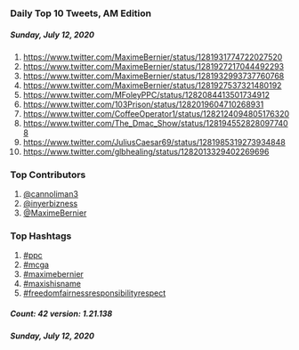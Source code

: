 ### Daily Top 10 Tweets, AM Edition
##### Sunday, July 12, 2020
 1) https://www.twitter.com/MaximeBernier/status/1281931774722027520
 2) https://www.twitter.com/MaximeBernier/status/1281927217044492293
 3) https://www.twitter.com/MaximeBernier/status/1281932993737760768
 4) https://www.twitter.com/MaximeBernier/status/1281927537321480192
 5) https://www.twitter.com/MFoleyPPC/status/1282084413501734912
 6) https://www.twitter.com/103Prison/status/1282019604710268931
 7) https://www.twitter.com/CoffeeOperator1/status/1282124094805176320
 8) https://www.twitter.com/The_Dmac_Show/status/1281945528280977408
 9) https://www.twitter.com/JuliusCaesar69/status/1281985319273934848
10) https://www.twitter.com/glbhealing/status/1282013329402269696

### Top Contributors
  1) [@cannoliman3](https://www.twitter.com/cannoliman3)
  2) [@inyerbizness](https://www.twitter.com/inyerbizness)
  3) [@MaximeBernier](https://www.twitter.com/MaximeBernier)


### Top Hashtags

  1) [#ppc](https://www.twitter.com/hashtag/ppc)
  2) [#mcga](https://www.twitter.com/hashtag/mcga)
  3) [#maximebernier](https://www.twitter.com/hashtag/maximebernier)
  4) [#maxishisname](https://www.twitter.com/hashtag/maxishisname)
  5) [#freedomfairnessresponsibilityrespect](https://www.twitter.com/hashtag/freedomfairnessresponsibilityrespect)

##### Count: 42	version: 1.21.138
##### Sunday, July 12, 2020

